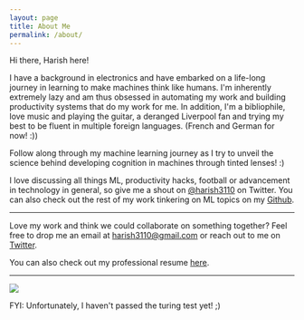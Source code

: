 ```yaml
---
layout: page
title: About Me
permalink: /about/
---
```


Hi there, Harish here!

I have a background in electronics and have embarked on a life-long journey in learning to make machines think like humans. I'm inherently extremely lazy and am thus obsessed in automating my work and building productivity systems that do my work for me. In addition, I'm a bibliophile, love music and playing the guitar, a deranged Liverpool fan and trying my best to be fluent in multiple foreign languages. (French and German for now! :))

Follow along through my machine learning journey as I try to unveil the science behind developing cognition in machines through tinted lenses! :)

I love discussing all things ML, productivity hacks, football or advancement in technology in general, so give me a shout on [@harish3110](https://twitter.com/harish3110) on Twitter. You can also check out the rest of my work tinkering on ML topics on my [Github](https://github.com/harish3110).

---
Love my work and think we could collaborate on something together? Feel free to drop me an email at <harish3110@gmail.com> or reach out to me on [Twitter](https://twitter.com/harish3110).

You can also check out my professional resume [here](https://drive.google.com/file/d/1p3An689RdQWi4nSwicn-7rO4LOH8G9Av/view?usp=sharing).

---

![]({{site.baseurl}}/images/profile_pic.jpg)

FYI: Unfortunately, I haven't passed the turing test yet! ;)


